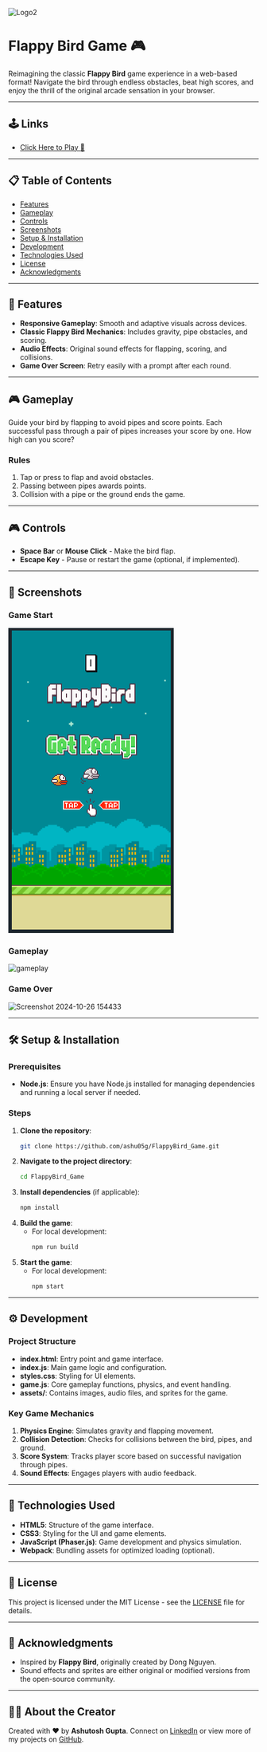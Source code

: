 

![Logo2](https://github.com/user-attachments/assets/4d54a1fa-14ef-4c66-91e3-f8ab79b9ab8a)

# Flappy Bird Game 🎮
Reimagining the classic **Flappy Bird** game experience in a web-based format! Navigate the bird through endless obstacles, beat high scores, and enjoy the thrill of the original arcade sensation in your browser.

---
## 🕹️ Links

- [Click Here to Play 🐤](https://ashu05g.github.io/FlappyBird_Game/)

---

## 📋 Table of Contents
- [Features](#features)
- [Gameplay](#gameplay)
- [Controls](#controls)
- [Screenshots](#screenshots)
- [Setup & Installation](#setup--installation)
- [Development](#development)
- [Technologies Used](#technologies-used)
- [License](#license)
- [Acknowledgments](#acknowledgments)

---

## 🌟 Features

- **Responsive Gameplay**: Smooth and adaptive visuals across devices.
- **Classic Flappy Bird Mechanics**: Includes gravity, pipe obstacles, and scoring.
- **Audio Effects**: Original sound effects for flapping, scoring, and collisions.
- **Game Over Screen**: Retry easily with a prompt after each round.

---

## 🎮 Gameplay

Guide your bird by flapping to avoid pipes and score points. Each successful pass through a pair of pipes increases your score by one. How high can you score?

### Rules
1. Tap or press to flap and avoid obstacles.
2. Passing between pipes awards points.
3. Collision with a pipe or the ground ends the game.

---

## 🎮 Controls

- **Space Bar** or **Mouse Click** - Make the bird flap.
- **Escape Key** - Pause or restart the game (optional, if implemented).

---

## 📸 Screenshots

### Game Start
![screenshot](./app_screenshot.png)

### Gameplay
![gameplay](https://github.com/user-attachments/assets/5249dfd3-bd64-4364-98eb-e6e40001aa9d)

### Game Over
![Screenshot 2024-10-26 154433](https://github.com/user-attachments/assets/fc402e96-1ebb-46d1-a507-79a4ff776501)

---

## 🛠️ Setup & Installation

### Prerequisites

- **Node.js**: Ensure you have Node.js installed for managing dependencies and running a local server if needed.

### Steps

1. **Clone the repository**:
   ```bash
   git clone https://github.com/ashu05g/FlappyBird_Game.git
   ```
2. **Navigate to the project directory**:
   ```bash
   cd FlappyBird_Game
   ```
3. **Install dependencies** (if applicable):
   ```bash
   npm install
   ```
4. **Build the game**:
   - For local development:
     ```bash
     npm run build
     ```
5. **Start the game**:
   - For local development:
     ```bash
     npm start
     ```
---

## ⚙️ Development

### Project Structure

- **index.html**: Entry point and game interface.
- **index.js**: Main game logic and configuration.
- **styles.css**: Styling for UI elements.
- **game.js**: Core gameplay functions, physics, and event handling.
- **assets/**: Contains images, audio files, and sprites for the game.

### Key Game Mechanics

1. **Physics Engine**: Simulates gravity and flapping movement.
2. **Collision Detection**: Checks for collisions between the bird, pipes, and ground.
3. **Score System**: Tracks player score based on successful navigation through pipes.
4. **Sound Effects**: Engages players with audio feedback.

---

## 🚀 Technologies Used

- **HTML5**: Structure of the game interface.
- **CSS3**: Styling for the UI and game elements.
- **JavaScript (Phaser.js)**: Game development and physics simulation.
- **Webpack**: Bundling assets for optimized loading (optional).

---

## 📜 License

This project is licensed under the MIT License - see the [LICENSE](LICENSE) file for details.

---

## 💬 Acknowledgments

- Inspired by **Flappy Bird**, originally created by Dong Nguyen.
- Sound effects and sprites are either original or modified versions from the open-source community.

---

## 👨‍💻 About the Creator

Created with ❤️ by **Ashutosh Gupta**. Connect on [LinkedIn](https://linkedin.com) or view more of my projects on [GitHub](https://github.com/your-username).

